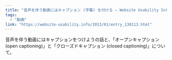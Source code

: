 ```yaml
---
title: "音声を伴う動画にはキャプション (字幕) を付ける — Website Usability Info"
tags:
  - "動画"
link: "https://website-usability.info/2013/01/entry_130113.html"
---
```


音声を伴う動画にはキャプションをつけようの話と、「オープンキャプション (open captioning)」と「クローズドキャプション (closed captioning)」について。
